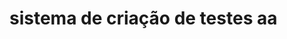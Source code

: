 <!DOCTYPE html>
<html lang="pt-br">
<head>
    <meta charset="UTF-8">
    <meta name="viewport" content="width=device-width, initial-scale=1.0">
    <title>Criando meus testes</title>
</head>
<body>
    <h1> sistema de criação de testes aa</h1>
	<script src="app.js"></script>
</body>
</html>
